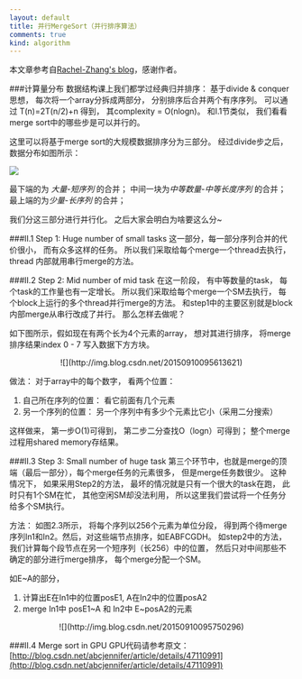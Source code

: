 ```yaml
---
layout: default
title: 并行MergeSort（并行排序算法）
comments: true
kind: algorithm
---
```

本文章参考自[Rachel-Zhang's blog](http://blog.csdn.net/abcjennifer/article/details/47110991)，感谢作者。

###计算量分布
数据结构课上我们都学过经典归并排序： 基于divide & conquer 思想， 每次将一个array分拆成两部分， 分别排序后合并两个有序序列。 可以通过 T(n)=2T(n/2)+n 得到， 其complexity = O(nlogn)。 和I.1节类似， 我们看看merge sort中的哪些步是可以并行的。

这里可以将基于merge sort的大规模数据排序分为三部分。 经过divide步之后， 数据分布如图所示： 

![](http://img.blog.csdn.net/20150910095654173)

最下端的为 *大量-短序列* 的合并； 
中间一块为*中等数量-中等长度序列* 的合并； 
最上端的为*少量-长序列* 的合并；

我们分这三部分进行并行化。 之后大家会明白为啥要这么分~

###II.1 Step 1: Huge number of small tasks
这一部分，每一部分序列合并的代价很小， 而有众多这样的任务。 所以我们采取给每个merge一个thread去执行， thread 内部就用串行merge的方法。 

###II.2 Step 2: Mid number of mid task
在这一阶段， 有中等数量的task， 每个task的工作量也有一定增长。 所以我们采取给每个merge一个SM去执行， 每个block上运行的多个thread并行merge的方法。 和step1中的主要区别就是block内部merge从串行改成了并行。 那么怎样去做呢？

如下图所示，假如现在有两个长为4个元素的array， 想对其进行排序， 将merge排序结果index 0 - 7 写入数据下方方块。

<center>![](http://img.blog.csdn.net/20150910095613621)</center>

做法： 
对于array中的每个数字， 看两个位置： 
  1. 自己所在序列的位置： 看它前面有几个元素 
  2. 另一个序列的位置： 另一个序列中有多少个元素比它小（采用二分搜索）

这样做来， 第一步O(1)可得到， 第二步二分查找O（logn）可得到； 整个merge过程用shared memory存结果。

###II.3 Step 3: Small number of huge task
第三个环节中，也就是merge的顶端（最后一部分），每个merge任务的元素很多， 但是merge任务数很少。 这种情况下， 如果采用Step2的方法， 最坏的情况就是只有一个很大的task在跑， 此时只有1个SM在忙， 其他空闲SM却没法利用， 所以这里我们尝试将一个任务分给多个SM执行。

方法： 如图2.3所示， 将每个序列以256个元素为单位分段， 得到两个待merge序列In1和In2。然后，对这些端节点排序，如EABFCGDH。 如step2中的方法， 我们计算每个段节点在另一个短序列（长256）中的位置， 然后只对中间那些不确定的部分进行merge排序， 每个merge分配一个SM。

如E~A的部分， 
  1. 计算出E在In1中的位置posE1, A在In2中的位置posA2 
  2. merge In1中 posE1~A 和 In2中 E~posA2的元素

<center>![](http://img.blog.csdn.net/20150910095750296)</center>

###II.4 Merge sort in GPU
GPU代码请参考原文：[http://blog.csdn.net/abcjennifer/article/details/47110991](http://blog.csdn.net/abcjennifer/article/details/47110991)

